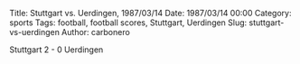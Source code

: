Title: Stuttgart vs. Uerdingen, 1987/03/14
Date: 1987/03/14 00:00
Category: sports
Tags: football, football scores, Stuttgart, Uerdingen
Slug: stuttgart-vs-uerdingen
Author: carbonero


Stuttgart 2 - 0 Uerdingen
